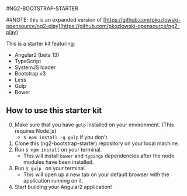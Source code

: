 #NG2-BOOTSTRAP-STARTER

##NOTE: this is an expanded version of [https://github.com/pkozlowski-opensource/ng2-play](https://github.com/pkozlowski-opensource/ng2-play)

This is a starter kit featuring:

* Angular2 (beta 13)
* TypeScript
* SystemJS loader
* Bootstrap v3
* Less
* Gulp
* Bower

## How to use this starter kit

0. Make sure that you have `gulp` installed on your environment. (This requires Node.js)
    * ```$ npm install -g gulp``` if you don't.
1. Clone this (ng2-bootstrap-starter) repository on your local machine.
2. Run ```$ npm install``` on your terminal.
    * This will install `bower` and `typings` dependencies after the node modules have been installed.
3. Run ```$ gulp ``` on your terminal.
    * This will open up a new tab on your default browser with the application running on it.
4. Start building your Angular2 application!
